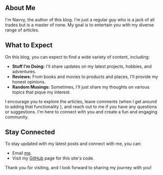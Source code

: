 ## About Me

I'm Navvy, the author of this blog. I'm just a regular guy who is a jack of all trades but is a master of none. My goal is to entertain you with my diverse range of articles.

## What to Expect

On this blog, you can expect to find a wide variety of content, including:

- **Stuff I'm Doing:** I'll share updates on my latest projects, hobbies, and adventures.
- **Reviews:** From books and movies to products and places, I'll provide my honest opinions.
- **Random Musings:** Sometimes, I'll just share my thoughts on various topics that pique my interest.

I encourage you to explore the articles, leave comments (when I get around to adding that functionality ), and reach out to me if you have any questions or suggestions. I'm here to connect with you and create a fun and engaging community.

## Stay Connected

To stay updated with my latest posts and connect with me, you can:

- Email [me](mailto:daddynavvy@gmail.com).
- Visit my [GitHub](https://github.com/navvycodes/navvysblog) page for this site's code.

Thank you for visiting, and I look forward to sharing my journey with you!
